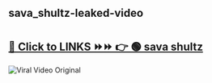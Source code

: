 
 ## sava_shultz-leaked-video 

# <h2><a href="https://clipsfans.com/sava_shultz&ref=git">🔗 Click to LINKS ⏩⏩ 👉 🟢 sava shultz </a></h2>

<a href="https://clipsfans.com/sava_shultz&ref=git" rel="nofollow" data-target="animated-image.originalLink"><img src="https://i.ibb.co.com/xMMVF88/686577567.gif" alt="Viral Video Original" style="max-width: 100%; display: inline-block;" data-target="animated-image.originalImage"></a>
